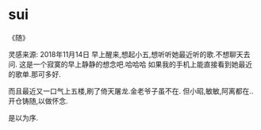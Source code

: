 # sui
《随》

灵感来源:
2018年11月14日 早上醒来,想起小五,想听听她最近听的歌.不想聊天去问.
这是一个寂寞的早上静静的想念吧.哈哈哈
如果我的手机上能直接看到她最近的歌单.那可多好.

而且最近又一口气上五楼,刷了倚天屠龙.金老爷子虽不在.
但小昭,敏敏,阿离都在..开仓铸随,以做怀念.

是以为序.
